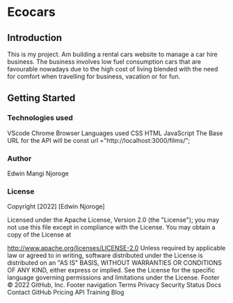 # Ecocars
## Introduction
This is my project. Am building a rental cars website to manage a car hire business. The business involves low fuel consumption cars that are favourable nowadays due to the high cost of living blended with the need for comfort when travelling for business, vacation or for fun.

## Getting Started
### Technologies used
VScode
Chrome Browser
Languages used
CSS
HTML
JavaScript
The Base URL for the API will be const url ="http://localhost:3000/films/";

### Author
Edwin Mangi Njoroge

### License
Copyright [2022] [Edwin Njoroge]

Licensed under the Apache License, Version 2.0 (the "License"); you may not use this file except in compliance with the License. You may obtain a copy of the License at

http://www.apache.org/licenses/LICENSE-2.0
Unless required by applicable law or agreed to in writing, software distributed under the License is distributed on an "AS IS" BASIS, WITHOUT WARRANTIES OR CONDITIONS OF ANY KIND, either express or implied. See the License for the specific language governing permissions and limitations under the License.
Footer
© 2022 GitHub, Inc.
Footer navigation
Terms
Privacy
Security
Status
Docs
Contact GitHub
Pricing
API
Training
Blog

